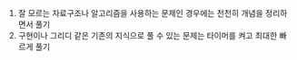 1. 잘 모르는 자료구조나 알고리즘을 사용하는 문제인 경우에는 천천히 개념을 정리하면서 풀기
2. 구현이나 그리디 같은 기존의 지식으로 풀 수 있는 문제는 타이머를 켜고 최대한 빠르게 풀기
